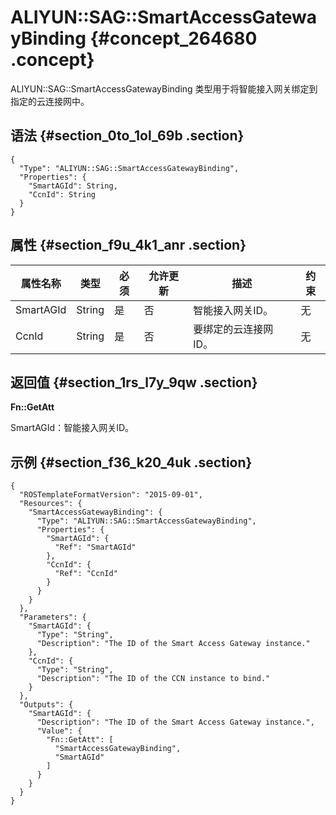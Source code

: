 # ALIYUN::SAG::SmartAccessGatewayBinding {#concept_264680 .concept}

ALIYUN::SAG::SmartAccessGatewayBinding 类型用于将智能接入网关绑定到指定的云连接网中。

## 语法 {#section_0to_1ol_69b .section}

``` {#codeblock_mqk_aoo_9zq .language-json}
{
  "Type": "ALIYUN::SAG::SmartAccessGatewayBinding",
  "Properties": {
    "SmartAGId": String,
    "CcnId": String
  }
}
```

## 属性 {#section_f9u_4k1_anr .section}

|属性名称|类型|必须|允许更新|描述|约束|
|----|--|--|----|--|--|
|SmartAGId|String|是|否|智能接入网关ID。|无|
|CcnId|String|是|否|要绑定的云连接网ID。|无|

## 返回值 {#section_1rs_l7y_9qw .section}

**Fn::GetAtt**

SmartAGId：智能接入网关ID。

## 示例 {#section_f36_k20_4uk .section}

``` {#codeblock_5qa_pmt_vsu .language-json}
{
  "ROSTemplateFormatVersion": "2015-09-01",
  "Resources": {
    "SmartAccessGatewayBinding": {
      "Type": "ALIYUN::SAG::SmartAccessGatewayBinding",
      "Properties": {
        "SmartAGId": {
          "Ref": "SmartAGId"
        },
        "CcnId": {
          "Ref": "CcnId"
        }
      }
    }
  },
  "Parameters": {
    "SmartAGId": {
      "Type": "String",
      "Description": "The ID of the Smart Access Gateway instance."
    },
    "CcnId": {
      "Type": "String",
      "Description": "The ID of the CCN instance to bind."
    }
  },
  "Outputs": {
    "SmartAGId": {
      "Description": "The ID of the Smart Access Gateway instance.",
      "Value": {
        "Fn::GetAtt": [
          "SmartAccessGatewayBinding",
          "SmartAGId"
        ]
      }
    }
  }
}
```

